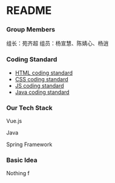 # README
###  Group Members
组长：苑齐超
组员：杨宣慧、陈婧心、杨逍
### Coding Standard
- [HTML coding standard](CodingStandard/CS_HTML.md)
- [CSS coding standard](CodingStandard/CS_CSS.md)
- [JS coding standard](CodingStandard/CS_JavaScript.md)
- [Java coding standard](CodingStandard/CS_Java.md)

### Our Tech Stack

Vue.js

Java

Spring Framework

### Basic Idea
Nothing f
